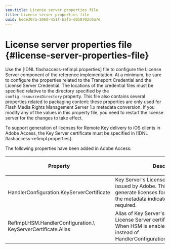 ```yaml
---
seo-title: License server properties file
title: License server properties file
uuid: bede307a-2060-451f-baf5-d058702c0a7e
---
```


# License server properties file {#license-server-properties-file}

Use the [!DNL flashaccess-refimpl.properties] file to configure the License Server component of the reference implementation. At a minimum, be sure to configure the properties related to the Transport Credential and the License Server Credential. The locations of the credential files must be specified relative to the directory specified by the `config.resourcesDirectory` property. This file also contains several properties related to packaging content: these properties are only used for Flash Media Rights Management Server 1.x metadata conversion. If you modify any of the values in this property file, you need to restart the license server for the changes to take effect.

To support generation of licenses for Remote Key delivery to iOS clients in Adobe Access, the Key Server certificate must be specified in [!DNL flashaccess-refimpl.properties].

The following properties have been added in Adobe Access: 

<table frame="all" colsep="1" rowsep="1" class="+ topic/table adobe-d/table " id="table_xz2_lwy_n4"> 
 <thead class="- topic/thead "> 
  <tr rowsep="1" class="- topic/row "> 
   <th colname="1" class="- topic/entry entry"> <p class="- topic/p ">Property </p> </th> 
   <th colname="2" class="- topic/entry entry"> <p class="- topic/p ">Description </p> </th> 
  </tr> 
 </thead>
 <tbody class="- topic/tbody "> 
  <tr rowsep="1" class="- topic/row "> 
   <td colname="1" class="- topic/entry "><span class="codeph"> HandlerConfiguration.KeyServerCertificate</span> </td> 
   <td colname="2" class="- topic/entry "> Key Server's License Server Certificate, issued by Adobe. This certificate is used to generate licenses for iOS devices, when the metadata indicates that a Key Server is required. </td> 
  </tr> 
  <tr rowsep="0" class="- topic/row "> 
   <td colname="1" class="- topic/entry "><span class="codeph"> RefImpl.HSM.HandlerConfiguration.\ KeyServerCertificate.Alias</span> </td> 
   <td colname="2" class="- topic/entry ">Alias of Key Server's Adobe-issued License Server certificate stored on HSM. When HSM is enabled, use this property instead of <span class="codeph"> HandlerConfiguration.KeyServerCertificate</span>. </td> 
  </tr> 
 </tbody> 
</table>

